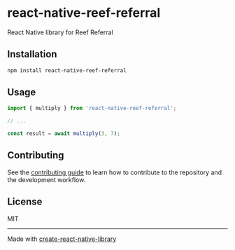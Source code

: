 # react-native-reef-referral

React Native library for Reef Referral

## Installation

```sh
npm install react-native-reef-referral
```

## Usage

```js
import { multiply } from 'react-native-reef-referral';

// ...

const result = await multiply(3, 7);
```

## Contributing

See the [contributing guide](CONTRIBUTING.md) to learn how to contribute to the repository and the development workflow.

## License

MIT

---

Made with [create-react-native-library](https://github.com/callstack/react-native-builder-bob)
